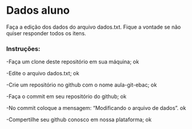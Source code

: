 # Dados aluno
Faça a edição dos dados do arquivo dados.txt. 
Fique a vontade se não quiser responder todos os itens. 

### Instruções: 

-Faça um clone deste repositório em sua máquina; ok 

-Edite o arquivo dados.txt; ok

-Crie um repositório no github com o nome aula-git-ebac;  ok

-Faça o commit em seu repositório do github; ok 

-No commit coloque a mensagem: “Modificando o arquivo de dados”. ok 

-Compertilhe seu github conosco em nossa plataforma; ok 